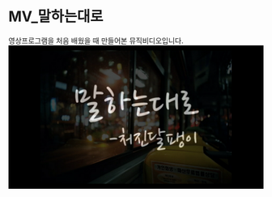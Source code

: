 MV_말하는대로
===
영상프로그램을 처음 배웠을 때 만들어본 뮤직비디오입니다.
[<img width="600" src="Title.png">](https://www.youtube.com/watch?v=Xc7bMkVZT68)
